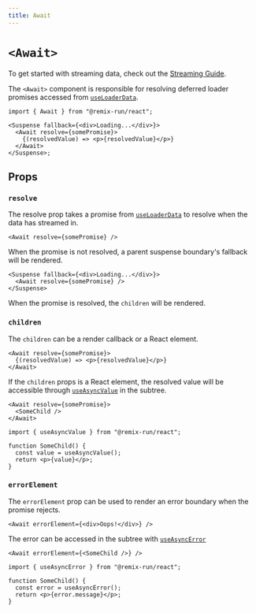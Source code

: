 ```yaml
---
title: Await
---
```


# `<Await>`

To get started with streaming data, check out the [Streaming Guide][streaming_guide].

The `<Await>` component is responsible for resolving deferred loader promises accessed from [`useLoaderData`][use_loader_data].

```tsx
import { Await } from "@remix-run/react";

<Suspense fallback={<div>Loading...</div>}>
  <Await resolve={somePromise}>
    {(resolvedValue) => <p>{resolvedValue}</p>}
  </Await>
</Suspense>;
```

## Props

### `resolve`

The resolve prop takes a promise from [`useLoaderData`][use_loader_data] to resolve when the data has streamed in.

```tsx
<Await resolve={somePromise} />
```

When the promise is not resolved, a parent suspense boundary's fallback will be rendered.

```tsx
<Suspense fallback={<div>Loading...</div>}>
  <Await resolve={somePromise} />
</Suspense>
```

When the promise is resolved, the `children` will be rendered.

### `children`

The `children` can be a render callback or a React element.

```tsx
<Await resolve={somePromise}>
  {(resolvedValue) => <p>{resolvedValue}</p>}
</Await>
```

If the `children` props is a React element, the resolved value will be accessible through [`useAsyncValue`][use_async_value] in the subtree.

```tsx
<Await resolve={somePromise}>
  <SomeChild />
</Await>
```

```tsx
import { useAsyncValue } from "@remix-run/react";

function SomeChild() {
  const value = useAsyncValue();
  return <p>{value}</p>;
}
```

### `errorElement`

The `errorElement` prop can be used to render an error boundary when the promise rejects.

```tsx
<Await errorElement={<div>Oops!</div>} />
```

The error can be accessed in the subtree with [`useAsyncError`][use_async_error]

```tsx
<Await errorElement={<SomeChild />} />
```

```tsx
import { useAsyncError } from "@remix-run/react";

function SomeChild() {
  const error = useAsyncError();
  return <p>{error.message}</p>;
}
```

[streaming_guide]: ../guides/streaming
[use_loader_data]: ../hooks/use-loader-data
[use_async_value]: ../hooks/use-async-value
[use_async_error]: ../hooks/use-async-error
